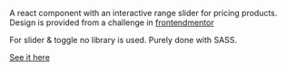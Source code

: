 A react component with an interactive range slider for pricing products. Design is provided from a challenge in [frontendmentor](https://www.frontendmentor.io/challenges/interactive-pricing-component-t0m8PIyY8)

For slider & toggle no library is used. Purely done with SASS.

[See it here](https://oguzhan76.github.io/interactive-pricing-component/)